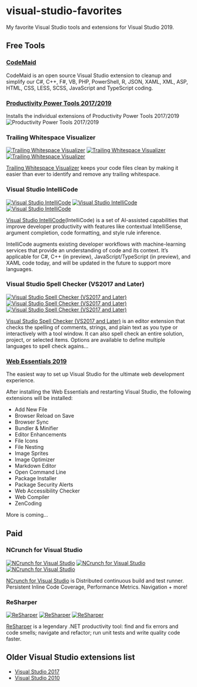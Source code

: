 # visual-studio-favorites

My favorite Visual Studio tools and extensions for Visual Studio 2019.

## Free Tools

### [CodeMaid](https://marketplace.visualstudio.com/items?itemName=SteveCadwallader.CodeMaid)
CodeMaid is an open source Visual Studio extension to cleanup and simplify our C#, C++, F#, VB, PHP, PowerShell, R, JSON, XAML, XML, ASP, HTML, CSS, LESS, SCSS, JavaScript and TypeScript coding.

### [Productivity Power Tools 2017/2019](https://marketplace.visualstudio.com/items?itemName=VisualStudioPlatformTeam.ProductivityPowerPack2017)
Installs the individual extensions of Productivity Power Tools 2017/2019
![Productivity Power Tools 2017/2019](https://visualstudioplatformteam.gallerycdn.vsassets.io/extensions/visualstudioplatformteam/productivitypowerpack2017/16.0/1543238163603/250957/1/PPT-Installer.PNG)

### Trailing Whitespace Visualizer

[![Trailing Whitespace Visualizer](https://vsmarketplacebadge.apphb.com/version-short/MadsKristensen.TrailingWhitespaceVisualizer.svg)](https://marketplace.visualstudio.com/items?itemName=MadsKristensen.TrailingWhitespaceVisualizer)
[![Trailing Whitespace Visualizer](https://vsmarketplacebadge.apphb.com/installs-short/MadsKristensen.TrailingWhitespaceVisualizer.svg)](https://marketplace.visualstudio.com/items?itemName=MadsKristensen.TrailingWhitespaceVisualizer)
[![Trailing Whitespace Visualizer](https://vsmarketplacebadge.apphb.com/rating-short/MadsKristensen.TrailingWhitespaceVisualizer.svg)](https://marketplace.visualstudio.com/items?itemName=MadsKristensen.TrailingWhitespaceVisualizer)

[Trailing Whitespace Visualizer](https://marketplace.visualstudio.com/items?itemName=MadsKristensen.TrailingWhitespaceVisualizer) keeps your code files clean by making it easier than ever to identify and remove any trailing whitespace.

### Visual Studio IntelliCode

[![Visual Studio IntelliCode](https://vsmarketplacebadge.apphb.com/version-short/VisualStudioExptTeam.VSIntelliCode.svg)](https://marketplace.visualstudio.com/items?itemName=VisualStudioExptTeam.VSIntelliCode)
[![Visual Studio IntelliCode](https://vsmarketplacebadge.apphb.com/installs-short/VisualStudioExptTeam.VSIntelliCode.svg)](https://marketplace.visualstudio.com/items?itemName=VisualStudioExptTeam.VSIntelliCode)
[![Visual Studio IntelliCode](https://vsmarketplacebadge.apphb.com/rating-short/VisualStudioExptTeam.VSIntelliCode.svg)](https://marketplace.visualstudio.com/items?itemName=VisualStudioExptTeam.VSIntelliCode)

[Visual Studio IntelliCode](https://marketplace.visualstudio.com/items?itemName=VisualStudioExptTeam.VSIntelliCode)(IntelliCode) is a set of AI-assisted capabilities that improve developer productivity with features like contextual IntelliSense, argument completion, code formatting, and style rule inference.

IntelliCode augments existing developer workflows with machine-learning services that provide an understanding of code and its context. It’s applicable for C#, C++ (in preview), JavaScript/TypeScript (in preview), and XAML code today, and will be updated in the future to support more languages.

### Visual Studio Spell Checker (VS2017 and Later)

[![Visual Studio Spell Checker (VS2017 and Later)](https://vsmarketplacebadge.apphb.com/version-short/EWoodruff.VisualStudioSpellCheckerVS2017andLater.svg)](https://marketplace.visualstudio.com/items?itemName=EWoodruff.VisualStudioSpellCheckerVS2017andLater)
[![Visual Studio Spell Checker (VS2017 and Later)](https://vsmarketplacebadge.apphb.com/installs-short/EWoodruff.VisualStudioSpellCheckerVS2017andLater.svg)](https://marketplace.visualstudio.com/items?itemName=EWoodruff.VisualStudioSpellCheckerVS2017andLater)
[![Visual Studio Spell Checker (VS2017 and Later)](https://vsmarketplacebadge.apphb.com/rating-short/EWoodruff.VisualStudioSpellCheckerVS2017andLater.svg)](https://marketplace.visualstudio.com/items?itemName=EWoodruff.VisualStudioSpellCheckerVS2017andLater)

[Visual Studio Spell Checker (VS2017 and Later)](https://marketplace.visualstudio.com/items?itemName=EWoodruff.VisualStudioSpellCheckerVS2017andLater) is an editor extension that checks the spelling of comments, strings, and plain text as you type or interactively with a tool window. It can also spell check an entire solution, project, or selected items. Options are available to define multiple languages to spell check agains...

### [Web Essentials 2019](https://marketplace.visualstudio.com/items?itemName=MadsKristensen.WebEssentials2019)
The easiest way to set up Visual Studio for the ultimate web development experience.

After installing the Web Essentials and restarting Visual Studio, the following extensions will be installed:

- Add New File
- Browser Reload on Save
- Browser Sync
- Bundler & Minifier
- Editor Enhancements
- File Icons
- File Nesting
- Image Sprites
- Image Optimizer
- Markdown Editor
- Open Command Line
- Package Installer
- Package Security Alerts
- Web Accessibility Checker
- Web Compiler
- ZenCoding

More is coming...

## Paid

### NCrunch for Visual Studio

[![NCrunch for Visual Studio](https://vsmarketplacebadge.apphb.com/version-short/NCrunch.NCrunchforVisualStudio.svg)](https://marketplace.visualstudio.com/items?itemName=NCrunch.NCrunchforVisualStudio)
[![NCrunch for Visual Studio](https://vsmarketplacebadge.apphb.com/installs-short/NCrunch.NCrunchforVisualStudio.svg)](https://marketplace.visualstudio.com/items?itemName=NCrunch.NCrunchforVisualStudio)
[![NCrunch for Visual Studio](https://vsmarketplacebadge.apphb.com/rating-short/NCrunch.NCrunchforVisualStudio.svg)](https://marketplace.visualstudio.com/items?itemName=NCrunch.NCrunchforVisualStudio)

[NCrunch for Visual Studio](https://marketplace.visualstudio.com/items?itemName=NCrunch.NCrunchforVisualStudio) is Distributed continuous build and test runner. Persistent Inline Code Coverage, Performance Metrics. Navigation + more!

### ReSharper

[![ReSharper](https://vsmarketplacebadge.apphb.com/version-short/JetBrains.ReSharper.svg)](https://marketplace.visualstudio.com/items?itemName=JetBrains.ReSharper)
[![ReSharper](https://vsmarketplacebadge.apphb.com/installs-short/JetBrains.ReSharper.svg)](https://marketplace.visualstudio.com/items?itemName=JetBrains.ReSharper)
[![ReSharper](https://vsmarketplacebadge.apphb.com/rating-short/JetBrains.ReSharper.svg)](https://marketplace.visualstudio.com/items?itemName=JetBrains.ReSharper)

[ReSharper](https://marketplace.visualstudio.com/items?itemName=JetBrains.ReSharper) is a legendary .NET productivity tool: find and fix errors and code smells; navigate and refactor; run unit tests and write quality code faster.

## Older Visual Studio extensions list

- [Visual Studio 2017](VS2017.md)
- [Visual Studio 2010](VS2010.md)
